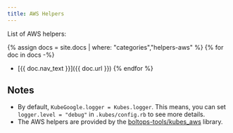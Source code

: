 ```yaml
---
title: AWS Helpers
---
```


List of AWS helpers:

{% assign docs = site.docs | where: "categories","helpers-aws" %}
{% for doc in docs -%}
  * [{{ doc.nav_text }}]({{ doc.url }})
{% endfor %}

## Notes

* By default, `KubeGoogle.logger = Kubes.logger`. This means, you can set `logger.level = "debug"` in `.kubes/config.rb` to see more details.
* The AWS helpers are provided by the [boltops-tools/kubes_aws](https://github.com/boltops-tools/kubes_aws) library.

